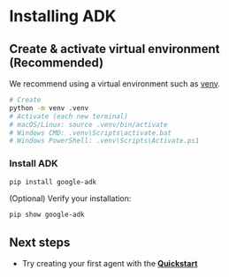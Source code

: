 # Installing ADK

## Create & activate virtual environment (Recommended)

We recommend using a virtual environment such as [venv](https://docs.python.org/3/library/venv.html).

```bash
# Create
python -m venv .venv
# Activate (each new terminal)
# macOS/Linux: source .venv/bin/activate
# Windows CMD: .venv\Scripts\activate.bat
# Windows PowerShell: .venv\Scripts\Activate.ps1
```

### Install ADK

```bash
pip install google-adk
```

(Optional) Verify your installation:

```bash
pip show google-adk
```

## Next steps

* Try creating your first agent with the [**Quickstart**](quickstart.md)
